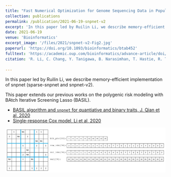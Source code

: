 ```yaml
---
title: "Fast Numerical Optimization for Genome Sequencing Data in Population Biobanks"
collection: publications
permalink: /publication/2021-06-19-snpnet-v2
excerpt: 'In this paper led by Ruilin Li, we describe memory-efficient implementation of snpnet (sparse-snpnet and snpnet-v2).'
date: 2021-06-19
venue: 'Bioinformatics'
excerpt_image: '/files/2021/snpnet-v2-Fig2.jpg'
paperurl: 'https://doi.org/10.1093/bioinformatics/btab452'
fulltext: 'https://academic.oup.com/bioinformatics/advance-article/doi/10.1093/bioinformatics/btab452/6306404?guestAccessKey=fdacd437-9789-4223-8731-86e413f879db'
citation: 'R. Li, C. Chang, Y. Tanigawa, B. Narasimhan, T. Hastie, R. Tibshirani, M. A. Rivas, Fast Numerical Optimization for Genome Sequencing Data in Population Biobanks. Bioinformatics (2021).'

---
```


In this paper led by Ruilin Li, we describe memory-efficient implementation of snpnet (sparse-snpnet and snpnet-v2).

This paper extends our previous works on the polygenic risk modeling with BAtch Iterative Screening Lasso (BASIL).

- [BASIL algorithm and `snpnet` for quantiative and binary traits, J. Qian et al, 2020](/publication/2020-10-23-snpnet)
- [Single-response Cox model, Li et al, 2020](/publication/2020-09-29-snpnet-cox)

![snpnet v2 fig 2](/files/2021/snpnet-v2-Fig2.jpg)
